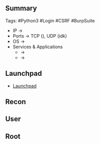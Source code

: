 ## Summary

Tags: #Python3 #Login #CSRF #BurpSuite 

- IP -> 
- Ports -> TCP (), UDP (idk)
- OS ->  
- Services & Applications
    -  -> 
    -  -> 

## Launchpad

-   [Launchpad](https://launchpad.net/ubuntu)

## Recon


## User


## Root